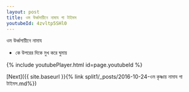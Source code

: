 ```yaml
---
layout: post
title: ওম উর্ধ্বসায়ীনে নামায গা টাইমস
youtubeId: 4zvltp5SHl0
---
```

 
 
 ওম উর্ধ্বসায়ীনে নামায  
 
 -  কে উপরের দিকে মুখ করে ঘুমায় 
 
  
 
  
 
 
 
 
 
 


{% include youtubePlayer.html id=page.youtubeId %}
 
[Next]({{ site.baseurl }}{% link  split1/_posts/2016-10-24-ওম কৃষ্ণায় নামায গা টাইমস.md%})
 
